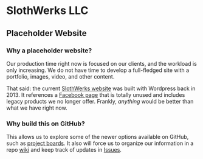 # SlothWerks LLC
## Placeholder Website

### Why a placeholder website?

Our production time right now is focused on our clients, and the workload is only increasing.  We do not have time to develop a full-fledged site with a portfolio, images, video, and other content.

That said:  the current [SlothWerks website](http://www.slothwerks.com/) was built with Wordpress back in 2013.  It references a [Facebook page](https://www.facebook.com/slothwerks/) that is totally unused and includes legacy products we no longer offer.  Frankly, *anything* would be better than what we have right now.

### Why build this on GitHub?

This allows us to explore some of the newer options available on GitHub, such as [project boards](https://help.github.com/articles/about-project-boards/).  It also will force us to organize our information in a repo [wiki](https://github.com/slothwerks-studio/slothwerks-placeholder-site/wiki) and keep track of updates in [Issues](https://github.com/slothwerks-studio/slothwerks-placeholder-site/issues).
